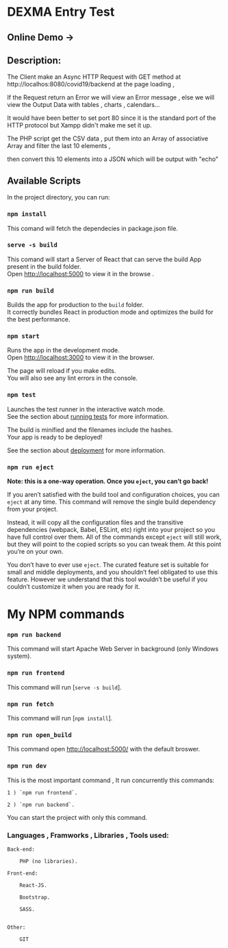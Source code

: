 # DEXMA Entry Test

## Online Demo -> 

## Description:

The Client make an Async HTTP Request with GET method at http://localhos:8080/covid19/backend at the page loading ,

If the Request return an Error we will view an Error message , else we will view the Output Data with tables , charts , calendars...

It would have been better to set port 80 since it is the standard port of the HTTP protocol but Xampp didn't make me set it up.

The PHP script get the CSV data , put them into an Array of associative Array and filter the last 10 elements ,

then convert this 10 elements into a JSON which will be output with "echo"

## Available Scripts

In the project directory, you can run:

### `npm install`

This comand will fetch the dependecies in package.json file.

### `serve -s build`

This comand will start a Server of React that can serve the build App
present in the build folder.\
Open [http://localhost:5000](http://127.0.0.1:5000) to view it in the browse
.

### `npm run build`

Builds the app for production to the `build` folder.\
It correctly bundles React in production mode and optimizes the build for the best performance.

### `npm start`

Runs the app in the development mode.\
Open [http://localhost:3000](http://127.0.0.1:3000) to view it in the browser.

The page will reload if you make edits.\
You will also see any lint errors in the console.

### `npm test`

Launches the test runner in the interactive watch mode.\
See the section about [running tests](https://facebook.github.io/create-react-app/docs/running-tests) for more information.

The build is minified and the filenames include the hashes.\
Your app is ready to be deployed!

See the section about [deployment](https://facebook.github.io/create-react-app/docs/deployment) for more information.

### `npm run eject`

**Note: this is a one-way operation. Once you `eject`, you can’t go back!**

If you aren’t satisfied with the build tool and configuration choices, you can `eject` at any time. This command will remove the single build dependency from your project.

Instead, it will copy all the configuration files and the transitive dependencies (webpack, Babel, ESLint, etc) right into your project so you have full control over them. All of the commands except `eject` will still work, but they will point to the copied scripts so you can tweak them. At this point you’re on your own.

You don’t have to ever use `eject`. The curated feature set is suitable for small and middle deployments, and you shouldn’t feel obligated to use this feature. However we understand that this tool wouldn’t be useful if you couldn’t customize it when you are ready for it.

# My NPM commands

### `npm run backend`

This command will start Apache Web Server in background (only Windows system).

### `npm run frontend`

This command will run [`serve -s build`].

### `npm run fetch`

This command will run [`npm install`].

### `npm run open_build`

This command open [http://localhost:5000/](http://127.0.0.1:5000/) with the default broswer.

### `npm run dev`

This is the most important command , It run concurrently this commands:

    1 ) `npm run frontend`.

    2 ) `npm run backend`.

You can start the project with only this command.

### Languages , Framworks , Libraries , Tools used:

    Back-end:

        PHP (no libraries).

    Front-end:

        React-JS.

        Bootstrap.

        SASS.


    Other:

        GIT
